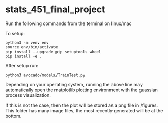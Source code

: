 # stats_451_final_project

Run the following commands from the terminal on linux/mac

To setup:

```
python3 -m venv env
source env/bin/activate
pip install --upgrade pip setuptools wheel
pip install -e .

```

After setup run:

```
python3 avocado/models/TrainTest.py
```

Depending on your operating system, running the above line may automatically
open the matplotlib plotting environment with the guassian process visualization.

If this is not the case, then the plot will be stored as a png file in /figures.
This folder has many image files, the most recently generated will be at the bottom.
